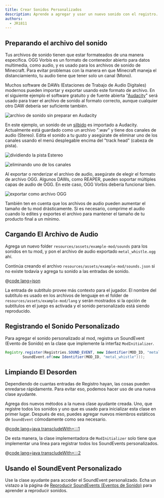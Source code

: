```yaml
---
title: Crear Sonidos Personalizados
description: Aprende a agregar y usar un nuevo sonido con el registro.
authors:
  - JR1811
---
```


## Preparando el archivo del sonido

Tus archivos de sonido tienen que estar formateados de una manera específica. OGG Vorbis es un formato de contenedor abierto para datos multimedia, como audio, y es usado para los archivos de sonido de Minecraft. Para evitar problemas con la manera en que Minecraft maneja el distanciamiento, tu audio tiene que tener solo un canal (Mono).

Muchos software de DAWs (Estaciones de Trabajo de Audio Digitales) modernos pueden importar y exportar usando este formato de archivo. En el siguiente ejemplo el software gratuito y de fuente abierta "[Audacity](https://www.audacityteam.org/)" será usado para traer el archivo de sonido al formato correcto, aunque cualquier otro DAW debería ser suficiente también.

![archivo de sonido sin preparar en Audacity](/assets/develop/sounds/custom_sounds_0.png)

En este ejemplo, un sonido de un [silbido](https://freesound.org/people/strongbot/sounds/568995/) es importado a Audacity. Actualmente está guardado como un archivo ".wav" y tiene dos canales de audio (Stereo). Edita el sonido a tu gusto y asegúrate de eliminar uno de los canales usando el menú desplegable encima del "track head" (cabeza de pista).

![dividiendo la pista Estereo](/assets/develop/sounds/custom_sounds_1.png)

![eliminando uno de los canales](/assets/develop/sounds/custom_sounds_2.png)

Al exportar o renderizar el archivo de audio, asegúrate de elegir el formato de archivo OGG. Algunos DAWs, como REAPER, pueden soportar múltiples capas de audio de OGG. En este caso, OGG Vorbis debería funcionar bien.

![exportar como archivo OGG](/assets/develop/sounds/custom_sounds_3.png)

También ten en cuenta que los archivos de audio pueden aumentar el tamaño de tu mod drásticamente. Si es necesario, comprime el audio cuando lo edites y exportes el archivo para mantener el tamaño de tu producto final a un mínimo.

## Cargando El Archivo de Audio

Agrega un nuevo folder `resources/assets/example-mod/sounds` para los sonidos en tu mod, y pon el archivo de audio exportado `metal_whistle.ogg` ahí.

Continúa creando el archivo `resources/assets/example-mod/sounds.json` si no existe todavía y agrega tu sonido a las entradas de sonido.

@[code lang=json](@/reference/1.21/src/main/resources/assets/example-mod/sounds.json)

La entrada de subtítulo provee más contexto para el jugador. El nombre del subtítulo es usado en los archivos de lenguaje en el folder de `resources/assets/example-mod/lang` y serán mostrados si la opción de subtítulos en el juego es activada y el sonido personalizado está siendo reproducido.

## Registrando el Sonido Personalizado

Para agregar el sonido personalizado al mod, registra un SoundEvent (Evento de Sonido) en la clase que implemente la interfaz `ModInitializer`.

```java
Registry.register(Registries.SOUND_EVENT, new Identifier(MOD_ID, "metal_whistle"),
        SoundEvent.of(new Identifier(MOD_ID, "metal_whistle")));
```

## Limpiando El Desorden

Dependiendo de cuantas entradas de Registro hayan, las cosas pueden enredarse rápidamente. Para evitar eso, podemos hacer uso de una nueva clase ayudante.

Agrega dos nuevos métodos a la nueva clase ayudante creada. Uno, que registre todos los sonidos y uno que es usado para inicializar esta clase en primer lugar. Después de eso, puedes agregar nuevos miembros estáticos de `SoundEvent` cómodamente como sea necesario.

@[code lang=java transcludeWith=:::1](@/reference/1.21/src/main/java/com/example/docs/sound/CustomSounds.java)

De esta manera, la clase implementadora de `ModInitializer` solo tiene que implementar una línea para registrar todos los SoundEvents personalizados.

@[code lang=java transcludeWith=:::2](@/reference/1.21/src/main/java/com/example/docs/sound/ExampleModSounds.java)

## Usando el SoundEvent Personalizado

Use la clase ayudante para acceder el SoundEvent personalizado. Echa un vistazo a la página de [Reproducir SoundEvents (Eventos de Sonido)](./using-sounds) para aprender a reproducir sonidos.
